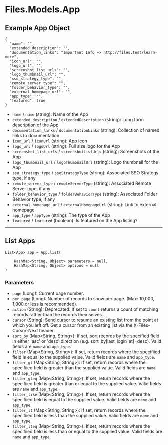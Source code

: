 # Files.Models.App

## Example App Object

```
{
  "name": "",
  "extended_description": "",
  "documentation_links": "Important Info => http://files.test/learn-more",
  "icon_url": "",
  "logo_url": "",
  "screenshot_list_urls": "",
  "logo_thumbnail_url": "",
  "sso_strategy_type": "",
  "remote_server_type": "",
  "folder_behavior_type": "",
  "external_homepage_url": "",
  "app_type": "",
  "featured": true
}
```

* `name` / `name`  (string): Name of the App
* `extended_description` / `extendedDescription`  (string): Long form description of the App
* `documentation_links` / `documentationLinks`  (string): Collection of named links to documentation
* `icon_url` / `iconUrl`  (string): App icon
* `logo_url` / `logoUrl`  (string): Full size logo for the App
* `screenshot_list_urls` / `screenshotListUrls`  (string): Screenshots of the App
* `logo_thumbnail_url` / `logoThumbnailUrl`  (string): Logo thumbnail for the App
* `sso_strategy_type` / `ssoStrategyType`  (string): Associated SSO Strategy type, if any
* `remote_server_type` / `remoteServerType`  (string): Associated Remote Server type, if any
* `folder_behavior_type` / `folderBehaviorType`  (string): Associated Folder Behavior type, if any
* `external_homepage_url` / `externalHomepageUrl`  (string): Link to external homepage
* `app_type` / `appType`  (string): The type of the App
* `featured` / `featured`  (boolean): Is featured on the App listing?


---

## List Apps

```
List<App> app = App.list(
    
    HashMap<String, Object> parameters = null,
    HashMap<String, Object> options = null
)
```

### Parameters

* `page` (Long): Current page number.
* `per_page` (Long): Number of records to show per page.  (Max: 10,000, 1,000 or less is recommended).
* `action` (String): Deprecated: If set to `count` returns a count of matching records rather than the records themselves.
* `cursor` (String): Send cursor to resume an existing list from the point at which you left off.  Get a cursor from an existing list via the X-Files-Cursor-Next header.
* `sort_by` (Map<String, String>): If set, sort records by the specified field in either 'asc' or 'desc' direction (e.g. sort_by[last_login_at]=desc). Valid fields are `name` and `app_type`.
* `filter` (Map<String, String>): If set, return records where the specifiied field is equal to the supplied value. Valid fields are `name` and `app_type`.
* `filter_gt` (Map<String, String>): If set, return records where the specifiied field is greater than the supplied value. Valid fields are `name` and `app_type`.
* `filter_gteq` (Map<String, String>): If set, return records where the specifiied field is greater than or equal to the supplied value. Valid fields are `name` and `app_type`.
* `filter_like` (Map<String, String>): If set, return records where the specifiied field is equal to the supplied value. Valid fields are `name` and `app_type`.
* `filter_lt` (Map<String, String>): If set, return records where the specifiied field is less than the supplied value. Valid fields are `name` and `app_type`.
* `filter_lteq` (Map<String, String>): If set, return records where the specifiied field is less than or equal to the supplied value. Valid fields are `name` and `app_type`.
